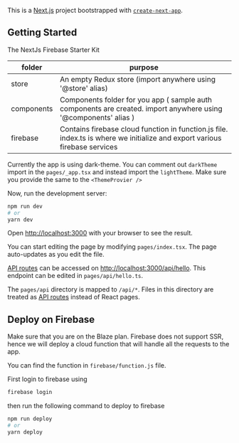 This is a [Next.js](https://nextjs.org/) project bootstrapped with [`create-next-app`](https://github.com/vercel/next.js/tree/canary/packages/create-next-app).

## Getting Started

The NextJs Firebase Starter Kit

| **folder** | **purpose**                                                                                                                |
| ---------- | -------------------------------------------------------------------------------------------------------------------------- |
| store      | An empty Redux store (import anywhere using '@store' alias)                                                                |
| components | Components folder for you app ( sample auth components are created. import anywhere using '@components' alias )            |
| firebase   | Contains firebase cloud function in function.js file. index.ts is where we initialize and export various firebase services |

Currently the app is using dark-theme. You can comment out `darkTheme` import in the `pages/_app.tsx` and instead import the `lightTheme`. Make sure you provide the same to the `<ThemeProvier />`

Now, run the development server:

```bash
npm run dev
# or
yarn dev
```

Open [http://localhost:3000](http://localhost:3000) with your browser to see the result.

You can start editing the page by modifying `pages/index.tsx`. The page auto-updates as you edit the file.

[API routes](https://nextjs.org/docs/api-routes/introduction) can be accessed on [http://localhost:3000/api/hello](http://localhost:3000/api/hello). This endpoint can be edited in `pages/api/hello.ts`.

The `pages/api` directory is mapped to `/api/*`. Files in this directory are treated as [API routes](https://nextjs.org/docs/api-routes/introduction) instead of React pages.

## Deploy on Firebase

Make sure that you are on the Blaze plan. Firebase does not support SSR, hence we will deploy a cloud function that will handle all the requests to the app.

You can find the function in `firebase/function.js` file.

First login to firebase using

```bash
firebase login
```

then run the following command to deploy to firebase

```bash
npm run deploy
# or
yarn deploy
```
